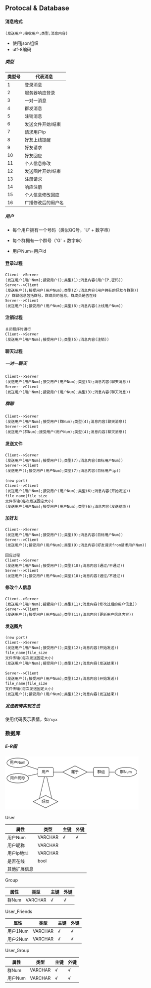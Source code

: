 ## Protocal & Database

#### 消息格式

`(发送用户;接收用户;类型;消息内容)`

* 使用json组织
* utf-8编码

##### 类型

| 类型号 | 代表消息          |
| ------ | ----------------- |
| 1      | 登录消息          |完成z
| 2      | 服务器响应登录    |完成z
| 3      | 一对一消息        |完成z
| 4      | 群发消息          |完成z
| 5      | 注销消息          |完成z
| 6      | 发送文件开始/结束 |
| 7      | 请求用户ip        |暂无
| 8      | 好友上线提醒      |完成z
| 9      | 好友请求          |完成zl
| 10     | 好友回应          |完成zl
| 11     | 个人信息修改      |完成zl
| 12     | 发送图片开始/结束 |
| 13     | 注册请求         |完成z
| 14     | 响应注册         |完成z
| 15     | 个人信息修改回应  |完成zl
| 16     | 广播修改后的用户名|完成z

##### 用户

* 每个用户拥有一个号码（类似QQ号，'U' + 数字串）
* 每个群拥有一个群号（'G' + 数字串）

* 用户Num=用户id

#### 登录过程

```
Client-->Server
(发送用户(用户Num);接受用户();类型(1);消息内容(用户IP,密码))
Server-->Client
(发送用户();接受用户(用户Num);类型(2);消息内容(用户拥有的好友与群聊))
// 群聊信息包括群号，群成员的信息，群成员是否在线
Server-->Client
(发送用户();接受用户(用户Num);类型(8);消息内容(上线用户Num))
```



#### 注销过程

```
关闭程序时进行
Client-->Server
(发送用户(用户Num);接受用户();类型(5);消息内容(注销))
```



#### 聊天过程

##### 一对一聊天

```
Client-->Server
(发送用户(用户Num);接受用户(用户Num);类型(3);消息内容(聊天消息))
Server-->Client
(发送用户(用户Num);接受用户(用户Num);类型(3);消息内容(聊天消息))
```

##### 群聊

```
Client-->Server
(发送用户(用户Num);接受用户(群Num);类型(4);消息内容(聊天消息))
Server-->Client
(发送用户(群Num);接受用户(用户Num);类型(4);消息内容(聊天消息))
```



#### 发送文件

```
Client-->Server
(发送用户(用户Num);接受用户();类型(7);消息内容(目标用户Num))
Server-->Client
(发送用户();接受用户(用户Num);类型(7);消息内容(目标用户ip))

(new port)
Client-->Client
(发送用户(用户Num);接受用户(用户Num);类型(6);消息内容(开始发送))
file_name|file_size
文件传输(每次发送固定大小)
(发送用户(用户Num);接受用户(用户Num);类型(6);消息内容(发送结束))
```



#### 加好友

```
Client-->Server
(发送用户(用户Num);接受用户();类型(9);消息内容(目标用户Num))
Server-->Client
(发送用户();接受用户(用户Num);类型(9);消息内容(好友请求from请求用户Num))

回应过程
Client-->Server
(发送用户(用户Num);接受用户();类型(10);消息内容(通过/不通过))
Server-->Client
(发送用户();接受用户(用户Num);类型(10);消息内容(通过/不通过))
```



#### 修改个人信息

```
Client-->Server
(发送用户(用户Num);接受用户();类型(11);消息内容(修改过后的用户信息))
Server-->Client
(发送用户();接受用户(用户Num);类型(11);消息内容(更新用户信息内容))
```



#### 发送图片

```
(new port)
Client-->Server
(发送用户(用户Num);接受用户();类型(12);消息内容(开始发送))
file_name|file_size
文件传输(每次发送固定大小)
(发送用户(用户Num);接受用户();类型(12);消息内容(发送结束))

Server-->Client
(发送用户();接受用户(用户Num);类型(12);消息内容(开始发送))
file_name|file_size
文件传输(每次发送固定大小)
(发送用户();接受用户(用户Num);类型(12);消息内容(发送结束))
```





##### 发送表情实现方法

使用代码表示表情，如`/xyx`



### 数据库

##### E-R图

![聊天软件数据库.drawio](./media/聊天软件数据库.drawio.png)

User

| 属性         | 类型    | 主键 | 外键 |
| ------------ | ------- | ---- | ---- |
| 用户Num      | VARCHAR | √    | √    |
| 用户昵称     | VARCHAR |      |      |
| 用户ip地址   | VARCHAR |      |      |
| 是否在线     | bool    |      |      |
| 其他扩展信息 |         |      |      |

Group

| 属性  | 类型    | 主键 | 外键 |
| ----- | ------- | ---- | ---- |
| 群Num | VARCHAR | √    | √    |

User_Friends

| 属性     | 类型    | 主键 | 外键 |
| -------- | ------- | ---- | ---- |
| 用户1Num | VARCHAR | √    | √    |
| 用户2Num | VARCHAR | √    | √    |

User_Group

| 属性    | 类型    | 主键 | 外键 |
| ------- | ------- | ---- | ---- |
| 群Num   | VARCHAR | √    | √    |
| 用户Num | VARCHAR | √    | √    |